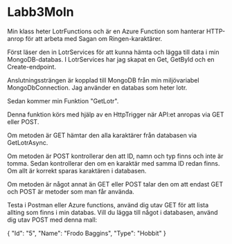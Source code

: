 # Labb3Moln

Min klass heter LotrFunctions och är en Azure Function som hanterar HTTP-anrop för att arbeta med Sagan om Ringen-karaktärer.

Först läser den in LotrServices för att kunna hämta och lägga till data i min MongoDB-databas. I LotrServices har jag skapat en Get, GetById och en Create-endpoint.

Anslutningssträngen är kopplad till MongoDB från min miljövariabel MongoDbConnection. Jag använder en databas som heter lotr.

Sedan kommer min Funktion "GetLotr".

Denna funktion körs med hjälp av en HttpTrigger när API:et anropas via GET eller POST.

Om metoden är GET hämtar den alla karaktärer från databasen via GetLotrAsync.

Om metoden är POST kontrollerar den att ID, namn och typ finns och inte är tomma.
Sedan kontrollerar den om en karaktär med samma ID redan finns. Om allt är korrekt sparas karaktären i databasen.

Om metoden är något annat än GET eller POST talar den om att endast GET och POST är metoder som man får använda.

Testa i Postman eller Azure functions, använd dig utav GET för att lista allting som finns i min databas.
Vill du lägga till något i databasen, använd dig utav POST med denna mall:

{
    "Id": "5",
    "Name": "Frodo Baggins",
    "Type": "Hobbit"
}

